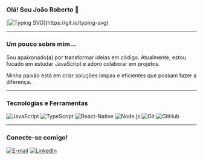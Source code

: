 ### Olá! Sou João Roberto 👋

[![Typing SVG](https://readme-typing-svg.herokuapp.com?font=Fira+Code&size=25&center=true&vCenter=true&width=500&lines=Desenvolvedor(a)+Full-Stack.;Amante+de+Tecnologia.;Sempre+Aprendendo+algo+novo...)](https://git.io/typing-svg)

---

### **Um pouco sobre mim...**

Sou apaixonado(a) por transformar ideias em código. Atualmente, estou focado em estudar JavaScript e adoro colaborar em projetos.

Minha paixão está em criar soluções limpas e eficientes que possam fazer a diferença.

---

### **Tecnologias e Ferramentas**

![JavaScript](https://img.shields.io/badge/JavaScript-F7DF1E?style=for-the-badge&logo=javascript&logoColor=black)
![TypeScript](https://img.shields.io/badge/TypeScript-007ACC?style=for-the-badge&logo=typescript&logoColor=white)
![React-Native](https://img.shields.io/badge/React-61DAFB?style=for-the-badge&logo=react&logoColor=black)
![Node.js](https://img.shields.io/badge/Node.js-339933?style=for-the-badge&logo=nodedotjs&logoColor=white)
![Git](https://img.shields.io/badge/Git-F05032?style=for-the-badge&logo=git&logoColor=white)
![GitHub](https://img.shields.io/badge/GitHub-100000?style=for-the-badge&logo=github&logoColor=white)

---

### **Conecte-se comigo!**

[![E-mail](https://img.shields.io/badge/Email-D14836?style=for-the-badge&logo=gmail&logoColor=white)](mailto:[seu_email@example.com])
[![LinkedIn](https://img.shields.io/badge/LinkedIn-0077B5?style=for-the-badge&logo=linkedin&logoColor=white)](https://www.linkedin.com/in/[seu_usuario_do_linkedin])
